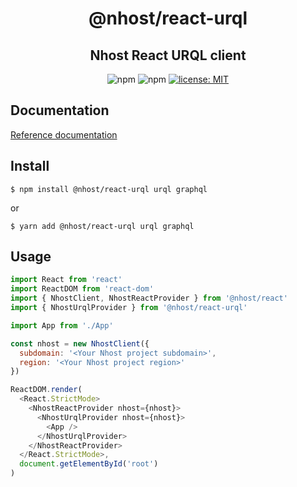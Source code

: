 <h1 align="center">@nhost/react-urql</h1>
<h2 align="center">Nhost React URQL client</h2>

<p align="center">
  <img alt="npm" src="https://img.shields.io/npm/v/@nhost/react-urql">
  <img alt="npm" src="https://img.shields.io/npm/dm/@nhost/react-urql">
  <a href="LICENSE">
    <img src="https://img.shields.io/badge/license-MIT-yellow.svg" alt="license: MIT" />
  </a>
</p>

## Documentation

[Reference documentation](https://docs.nhost.io/reference/react/urql)

## Install

`$ npm install @nhost/react-urql urql graphql`

or

`$ yarn add @nhost/react-urql urql graphql`

## Usage

```js
import React from 'react'
import ReactDOM from 'react-dom'
import { NhostClient, NhostReactProvider } from '@nhost/react'
import { NhostUrqlProvider } from '@nhost/react-urql'

import App from './App'

const nhost = new NhostClient({
  subdomain: '<Your Nhost project subdomain>',
  region: '<Your Nhost project region>'
})

ReactDOM.render(
  <React.StrictMode>
    <NhostReactProvider nhost={nhost}>
      <NhostUrqlProvider nhost={nhost}>
        <App />
      </NhostUrqlProvider>
    </NhostReactProvider>
  </React.StrictMode>,
  document.getElementById('root')
)
```
